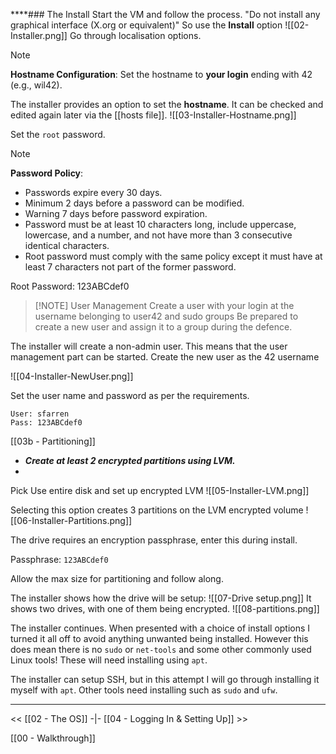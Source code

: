 ****### The Install
Start the VM and follow the process.
"Do not install any graphical interface (X.org or equivalent)" So use the **Install** option
![[02-Installer.png]]
Go through localisation options.

> [!NOTE]
> **Hostname Configuration**: Set the hostname to **your login** ending with 42 (e.g., wil42).

The installer provides an option to set the **hostname**. It can be checked and edited again later via the [[hosts file]]. 
![[03-Installer-Hostname.png]]

Set the `root` password.

> [!NOTE]
> **Password Policy**:
>    - Passwords expire every 30 days.
>    - Minimum 2 days before a password can be modified.
>    - Warning 7 days before password expiration.
>    - Password must be at least 10 characters long, include uppercase, lowercase, and a number, and not have more than 3 consecutive identical characters.
>    - Root password must comply with the same policy except it must have at least 7 characters not part of the former password.

Root Password: 123ABCdef0


> [!NOTE] User Management
> Create a user with your login at the username belonging to user42 and sudo groups
> Be prepared to create a new user and assign it to a group during the defence.

The installer will create a non-admin user. This means that the user management part can be started. Create the new user as the 42 username

![[04-Installer-NewUser.png]]

Set the user name and password as per the requirements.

```text
User: sfarren
Pass: 123ABCdef0
```


[[03b - Partitioning]]

   - ***Create at least 2 encrypted partitions using LVM.***
   - 
Pick Use entire disk and set up encrypted LVM
![[05-Installer-LVM.png]]

Selecting this option creates 3 partitions on the LVM encrypted volume
![[06-Installer-Partitions.png]]

The drive requires an encryption passphrase, enter this during install.

Passphrase: `123ABCdef0`

Allow the max size for partitioning and follow along.

The installer shows how the drive will be setup:
![[07-Drive setup.png]]
It shows two drives, with one of them being encrypted. 
![[08-partitions.png]]


The installer continues. When presented with a choice of install options I turned it all off to avoid anything unwanted being installed. However this does mean there is no `sudo` or `net-tools` and some other commonly used Linux tools! These will need installing using `apt`.

The installer can setup SSH, but in this attempt I will go through installing it myself with `apt`. Other tools need installing such as `sudo` and `ufw`.


---
<<  [[02 - The OS]] -|- [[04 - Logging In & Setting Up]] >>

[[00 - Walkthrough]]
